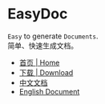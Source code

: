 # EasyDoc

`Easy` to generate `Documents`.  
简单、快速生成文档。

- [首页 | Home](index.html)
- [下载 | Download](https://github.com/wuyumin/easydoc/releases)
- [中文文档](zh-CN.html)
- [English Document](en.html)
